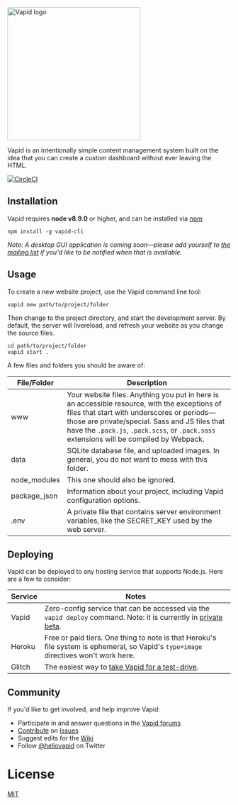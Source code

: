 <img src="http://cdn.vapid.com/logo.svg" width="300px" height="auto" alt="Vapid logo">

Vapid is an intentionally simple content management system built on the idea that you can create a custom dashboard without ever leaving the HTML.

[![CircleCI](https://circleci.com/gh/vapid/vapid.svg?style=svg)](https://circleci.com/gh/vapid/vapid)

## Installation

Vapid requires **node v8.9.0** or higher, and can be installed via [npm](https://www.npmjs.com/)

```
npm install -g vapid-cli
```

_Note: A desktop GUI application is coming soon—please add yourself to [the mailing list](https://www.vapid.com) if you'd like to be notified when that is available._

## Usage

To create a new website project, use the Vapid command line tool:

```
vapid new path/to/project/folder
```

Then change to the project directory, and start the development server. By default, the server will livereload, and refresh your website as you change the source files.

```
cd path/to/project/folder
vapid start .
```

A few files and folders you should be aware of:

File/Folder | Description
--- | ---
www | Your website files. Anything you put in here is an accessible resource, with the exceptions of files that start with underscores or periods—those are private/special. Sass and JS files that have the `.pack.js`, `.pack.scss`, or `.pack.sass` extensions will be compiled by Webpack.
data | SQLite database file, and uploaded images. In general, you do not want to mess with this folder.
node_modules | This one should also be ignored.
package_json | Information about your project, including Vapid configuration options.
.env | A private file that contains server environment variables, like the SECRET_KEY used by the web server.

## Deploying

Vapid can be deployed to any hosting service that supports Node.js. Here are a few to consider:

Service | Notes
--- | ---
Vapid | Zero-config service that can be accessed via the `vapid deploy` command. Note: it is currently in [private beta](https://www.vapid.com).
Heroku | Free or paid tiers. One thing to note is that Heroku's file system is ephemeral, so Vapid's `type=image` directives won't work here.
Glitch | The easiest way to [take Vapid for a test-drive](https://glitch.com/edit/#!/remix/vapid?SECRET_KEY=change-me).

## Community

If you'd like to get involved, and help improve Vapid:

* Participate in and answer questions in the [Vapid forums](https://forums.vapid.com/)
* [Contribute](https://github.com/vapid/vapid/blob/master/CONTRIBUTING.md) on [Issues](https://github.com/vapid/vapid/issues)
* Suggest edits for the [Wiki](https://github.com/vapid/vapid/wiki)
* Follow [@hellovapid](https://twitter.com/hellovapid) on Twitter

# License

[MIT](/LICENSE.md)
